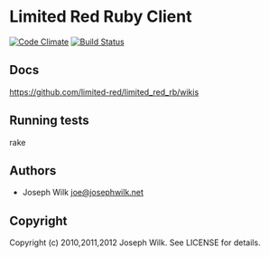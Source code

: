 # Limited Red Ruby Client

[![Code Climate](https://codeclimate.com/badge.png)](https://codeclimate.com/github/limited-red/limited_red_rb)
[![Build Status](https://secure.travis-ci.org//limited-red/limited_red_rb.png?branch=master)](https://secure.travis-ci.org//limited-red/limited_red_rb.png?branch=master)


## Docs

  https://github.com/limited-red/limited_red_rb/wikis

## Running tests

  rake

## Authors
* Joseph Wilk <joe@josephwilk.net>


## Copyright

Copyright (c) 2010,2011,2012 Joseph Wilk. See LICENSE for details.